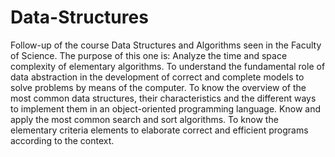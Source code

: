# Data-Structures
Follow-up of the course Data Structures and Algorithms seen in the Faculty of Science. The purpose of this one is: Analyze the time and space complexity of elementary algorithms. To understand the fundamental role of data abstraction in the development of correct and complete models to solve problems by means of the computer. To know the overview of the most common data structures, their characteristics and the different ways to implement them in an object-oriented programming language. Know and apply the most common search and sort algorithms. To know the elementary criteria elements to elaborate correct and efficient programs according to the context.
